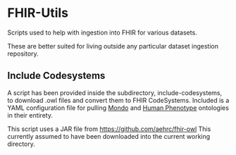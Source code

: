 # FHIR-Utils
Scripts used to help with ingestion into FHIR for various datasets. 

These are better suited for living outside any particular dataset ingestion repository. 

## Include Codesystems
A script has been provided inside the subdirectory, include-codesystems, to download .owl files and convert them to FHIR CodeSystems. Included is a YAML configuration file for pulling [Mondo](https://mondo.monarchinitiative.org/) and [Human Phenotype](https://hpo.jax.org/app/) ontologies in their entirety. 

This script uses a JAR file from https://github.com/aehrc/fhir-owl  This currently assumed to have been downloaded into the current working directory. 
